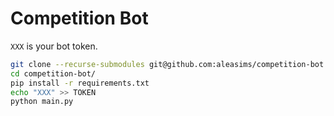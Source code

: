 # Competition Bot

`XXX` is your bot token.

```bash
git clone --recurse-submodules git@github.com:aleasims/competition-bot.git
cd competition-bot/
pip install -r requirements.txt
echo "XXX" >> TOKEN
python main.py
```
